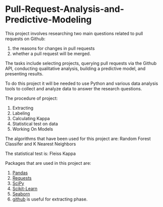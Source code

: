 # Pull-Request-Analysis-and-Predictive-Modeling

This project involves researching two main questions related to pull requests on Github: 

1) the reasons for changes in pull requests
2) whether a pull request will be merged.

The tasks include selecting projects, querying pull requests via the Github API, conducting qualitative analysis, building a predictive model, and presenting results. 

To do this project it will be needed to use Python and various data analysis tools to collect and analyze data to answer the research questions.

The procedure of project: 
1) Extracting
2) Labeling
3) Calculating Kappa
4) Statistical test on data
5) Working On Models


The algorithms that have been used for this project are: Random Forest Classifer and K Nearest Neighbors 

The statistical test is: Fleiss Kappa

Packages that are used in this project are:
1) [Pandas](https://pandas.pydata.org/)
2) [Requests](https://requests.readthedocs.io/en/latest/)
3) [SciPy](https://scipy.org/)
4) [Scikit-Learn](https://scikit-learn.org/stable/)
5) [Seaborn](https://seaborn.pydata.org/)
6) [github](https://pygithub.readthedocs.io/en/latest/introduction.html)
is useful for extracting phase.


